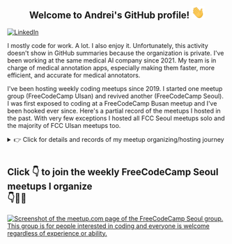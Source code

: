 <div >
  <h2 align="center"> Welcome to Andrei's GitHub profile! <img src="https://github.com/ABSphreak/ABSphreak/blob/master/gifs/Hi.gif" width="30px"></h2>
  <section>
    <a href="https://www.linkedin.com/in/drecali/" target="_blank">
      <img src="https://img.shields.io/badge/LinkedIn-%230077B5.svg?&style=flat-square&logo=linkedin&logoColor=white" alt="LinkedIn">
    </a>
  </section>

  <section>
    <p>I mostly code for work. A lot. I also enjoy it. Unfortunately, this activity doesn't show in GitHub summaries because the organization is private. I've been working at the same medical AI company since 2021. My team is in charge of medical annotation apps, especially making them faster, more efficient, and accurate for medical annotators. </p>
  </section>

  I've been hosting weekly coding meetups since 2019. I started one meetup group (FreeCodeCamp Ulsan) and revived another (FreeCodeCamp Seoul). I was first exposed to coding at a FreeCodeCamp Busan meetup and I've been hooked ever since. Here's a partial record of the meetups I hosted in the past. With very few exceptions I hosted all FCC Seoul meetups solo and the majority of FCC Ulsan meetups too.

<details>
  
  <summary>👉 Click for details and records of my meetup organizing/hosting journey</summary>

## [FreeCodeCamp Seoul](https://meetup.com/fccseoul)
  
Organizer/host from May 2020 to present.
  
When I moved to Seoul after 1 year of hosting FCC Ulsan events, I was surprised the FCC Seoul group was on a 3-year hiatus despite being in a world-class city in a technological powerhouse, so I resumed meetups following proper local social distancing policies. At FCC Seoul, I met a lot of great people. The meetups and community have helped me and others find better jobs, change careers, or discover the joys of coding. I still run the weekly IRL meetups and two co-admins help run the Discord community which was created by one of them.

<details>
  
  <summary>FreeCodeCamp Seoul events</summary>
  
1. 2024  Feb 18 Sun - https://www.meetup.com/fccseoul/events/299130937/
1. 2024  Feb 11 Sun - https://www.meetup.com/fccseoul/events/299006248/
1. 2024  Feb 4 Sun - https://www.meetup.com/fccseoul/events/298856537/
1. 2024  Jan 28 Sun - https://www.meetup.com/fccseoul/events/298555379/
1. 2024  Jan 21 Sun - https://www.meetup.com/fccseoul/events/298555361/
1. 2024  Jan 14 Sun - https://www.meetup.com/fccseoul/events/298101742/
1. 2024  Jan 7 Sun - https://www.meetup.com/fccseoul/events/298028240/
1. 2023  Dec 31 Sun - https://www.meetup.com/fccseoul/events/298130002/
1. 2023  Dec 24 Sun - https://www.meetup.com/fccseoul/events/297996085/
1. 2023  Dec 17 Sun - https://www.meetup.com/fccseoul/events/297732204/
1. 2023  Dec 10 Sun - https://www.meetup.com/fccseoul/events/297479627/
1. 2023  Nov 5 Sun - https://www.meetup.com/fccseoul/events/296775153/
1. 2023  Oct 29 Sun - https://www.meetup.com/fccseoul/events/296832009/
1. 2023  Oct 22 Sun - https://www.meetup.com/fccseoul/events/296482030/
1. 2023  Oct 15 Sun - https://www.meetup.com/fccseoul/events/296328050/
1. 2023  Oct 8 Sun - https://www.meetup.com/fccseoul/events/296178129/
1. 2023  Sep 24 Sun - https://www.meetup.com/fccseoul/events/296155864/
1. 2023  Sep 17 Sun - https://www.meetup.com/fccseoul/events/295875145/
1. 2023  Sep 10 Sun - https://www.meetup.com/fccseoul/events/295580945/
1. 2023  Sep 3 Sun - https://www.meetup.com/fccseoul/events/295713052/
1. 2023  Aug 27 Sun - https://www.meetup.com/fccseoul/events/294695724/
1. 2023  Aug 20 Sun - https://www.meetup.com/fccseoul/events/294756577/
1. 2023  Aug 13 Sun - https://www.meetup.com/fccseoul/events/294738929/
1. 2023  Jul 9 Sun - https://www.meetup.com/fccseoul/events/294422438/
1. 2023  Jun 25 Sun - https://www.meetup.com/fccseoul/events/294274866/
1. 2023  Jun 18 Sun - https://www.meetup.com/fccseoul/events/294134719/
1. 2023  Jun 11 Sun - https://www.meetup.com/fccseoul/events/293907213/
1. 2023  Jun 4 Sun - https://www.meetup.com/fccseoul/events/293543768/
1. 2023  May 28 Sun - https://www.meetup.com/fccseoul/events/293231681/
1. 2023  May 21 Sun - https://www.meetup.com/fccseoul/events/293227682/
1. 2023  May 14 Sun - https://www.meetup.com/fccseoul/events/293272892/
1. 2023  May 7 Sun - https://www.meetup.com/fccseoul/events/293227681/
1. 2023  Apr 30 Sun - https://www.meetup.com/fccseoul/events/292969688/
1. 2023  Apr 23 Sun - https://www.meetup.com/fccseoul/events/292757454/
1. 2023  Apr 16 Sun - https://www.meetup.com/fccseoul/events/292005313/
1. 2023  Apr 9 Sun - https://www.meetup.com/fccseoul/events/291037256/
1. 2023  Apr 2 Sun - https://www.meetup.com/fccseoul/events/291037254/
1. 2023  Mar 26 Sun - https://www.meetup.com/fccseoul/events/291037246/
1. 2023  Mar 22 Wed - https://www.meetup.com/fccseoul/events/292209605/
1. 2023  Mar 19 Sun - https://www.meetup.com/fccseoul/events/291880115/
1. 2023  Mar 18 Sat - https://www.meetup.com/fccseoul/events/292209531/
1. 2023  Mar 12 Sun - https://www.meetup.com/fccseoul/events/291043225/
1. 2023  Mar 5 Sun - https://www.meetup.com/fccseoul/events/291713181/
1. 2023  Feb 26 Sun - https://www.meetup.com/fccseoul/events/291441856/
1. 2023  Feb 19 Sun - https://www.meetup.com/fccseoul/events/291223536/
1. 2023  Feb 12 Sun - https://www.meetup.com/fccseoul/events/291000806/
1. 2023  Jan 29 Sun - https://www.meetup.com/fccseoul/events/290894767/
1. 2023  Jan 15 Sun - https://www.meetup.com/fccseoul/events/290642298/
1. 2023  Jan 8 Sun - https://www.meetup.com/fccseoul/events/290662245/
1. 2023  Jan 1 Sun - https://www.meetup.com/fccseoul/events/290575819/
1. 2023 JAN 1 SUN - https://www.facebook.com/events/1148636519349115
1. 2022 DEC 18 SUN - https://www.facebook.com/events/608730427678989
1. 2022 DEC 11 SUN - https://www.facebook.com/events/475990877972017
1. 2022 DEC 4 SUN - https://www.facebook.com/events/688815592458061
1. 2022 NOV 27 SUN - https://www.facebook.com/events/683641159759604
1. 2021 NOV 28 SUN - https://www.facebook.com/events/294614789092233
1. 2021 NOV 21 SUN - https://www.facebook.com/events/882282915824251
1. 2021 NOV 13 SAT - https://www.facebook.com/events/3004853086497073
1. 2021 NOV 7 SUN - https://www.facebook.com/events/472405154120076
1. 2020 NOV 22 SUN - https://www.facebook.com/events/1068679700228199
1. 2020 NOV 15 SUN - https://www.facebook.com/events/361641958456508
1. 2020 NOV 7 SAT - https://www.facebook.com/events/692766751351607
1. 2020 NOV 1 SUN - https://www.facebook.com/events/2784351441891859
1. 2020 OCT 24 SAT - https://www.facebook.com/events/678956623033834
1. 2020 OCT 18 SUN - https://www.facebook.com/events/345668783167267
1. 2020 OCT 10 SAT - https://www.facebook.com/events/667579500565294
1. 2020 AUG 15 SAT - https://www.facebook.com/events/226945555371791
1. 2020 AUG 8 SAT - https://www.facebook.com/events/976946076103740
1. 2020 AUG 1 SAT - https://www.facebook.com/events/220228099231981
1. 2020 JUL 25 SAT - https://www.facebook.com/events/3080414538661820
1. 2020 JUL 18 SAT - https://www.facebook.com/events/288108429068797
1. 2020 JUL 11 SAT - https://www.facebook.com/events/870926030066144
1. 2020 JUL 4 SAT - https://www.facebook.com/events/197505181594717
1. 2020 JUN 27 SAT - https://www.facebook.com/events/2960259664065808
1. 2020 JUN 20 SAT - https://www.facebook.com/events/619195342137617
1. 2020 JUN 13 SAT - https://www.facebook.com/events/264218724686414
1. 2020 JUN 6 SAT - https://www.facebook.com/events/3012948318773844
1. 2020 MAY 30 SAT - https://www.facebook.com/events/185153096078753
  
</details>

## [FreeCodeCamp Ulsan](https://www.facebook.com/groups/freecodecamp.ulsan)

Organizer/host from Jan 2019 to Feb 2020.

I started FreeCodeCamp Ulsan group because I was first exposed to coding at a FreeCodeCamp Busan right when I was dissatisfied with my career. There, I found a supportive and motivating community that helped keep me consistent and change careers. I wanted to help others discover the joys of coding and find more fulfilling careers. Obviously, nerding out with others was a bonus. When I left Ulsan, I handed leadership to my trusted co-organizers.

<details>
  
  <summary>FreeCodeCamp Ulsan events</summary>
  
1. 2020 FEB 8 SAT - https://www.facebook.com/events/1486583831491241
1. 2020 FEB 1 SAT - https://www.facebook.com/events/768520193643290
1. 2020 JAN 18 SAT - https://www.facebook.com/events/1053594474978557
1. 2020 JAN 11 SAT - https://www.facebook.com/events/467956673868566
1. 2020 JAN 4 SAT - https://www.facebook.com/events/468752350712911
1. 2019 DEC 28 SAT - https://www.facebook.com/events/2679361818949453
1. 2019 DEC 21 SAT - https://www.facebook.com/events/2427779717348302
1. 2019 DEC 14 SAT - https://www.facebook.com/events/2424167874518758
1. 2019 DEC 7 SAT - https://www.facebook.com/events/968524553518510
1. 2019 NOV 23 SAT- https://www.facebook.com/events/2498215200292704
1. 2019 NOV 16 SAT - https://www.facebook.com/events/425722708373485
1. 2019 NOV 9 SAT - https://www.facebook.com/events/781352555636068
1. 2019 NOV 2 SAT - https://www.facebook.com/events/767181513743932
1. 2019 OCT 26 SAT - https://www.facebook.com/events/1712032682263058
1. 2019 OCT 19 SAT- https://www.facebook.com/events/380836979471742
1. 2019 OCT 5 SAT - https://www.facebook.com/events/461580741235227
1. 2019 SEP 28 SAT - https://www.facebook.com/events/356272135252826
1. 2019 AUG 10 SAT - https://www.facebook.com/events/715688548854015
1. 2019 AUG 3 SAT - https://www.facebook.com/events/476428349822758
1. 2019 JUL 27 SAT - https://www.facebook.com/events/380185899362648
1. 2019 JUL 20 SAT - https://www.facebook.com/events/384183678968771
1. 2019 JUL 13 SAT - https://www.facebook.com/events/1305824136232967
1. 2019 JUL 6 SAT - https://www.facebook.com/events/2210212865698469
1. 2019 JUN 29 SAT https://www.facebook.com/events/369416957046562
1. 2019 JUN 22 SAT - https://www.facebook.com/events/427346884484209
1. 2019 JUN 15 SAT - https://www.facebook.com/events/1043844455821581
1. 2019 JUN 8 SAT - https://www.facebook.com/events/425422424678440
1. 2019 JUN 1 SAT - https://www.facebook.com/events/2169712109986710
1. 2019 MAY 25 SAT - https://www.facebook.com/events/1715945848508091
1. 2019 MAY 18 SAT - https://www.facebook.com/events/411187439610631
1. 2019 MAY 11 SAT - https://www.facebook.com/events/357947668165977
1. 2019 MAY 4 SAT - https://www.facebook.com/events/851382308545797
1. 2019 APR 27 SAT - https://www.facebook.com/events/416869109103415
1. 2019 APR 20 SAT - https://www.facebook.com/events/801584136879473
1. 2019 APR 13 SAT - https://www.facebook.com/events/2241581785906346
1. 2019 APR 6 SAT - https://www.facebook.com/events/1081253122082568
1. 2019 MAR 30 SAT - https://www.facebook.com/events/2344898572433265
1. 2019 MAR 23 SAT - https://www.facebook.com/events/757856387941277
1. 2019 MAR 16 SAT - https://www.facebook.com/events/1315624625255791
1. 2019 MAR 9 SAT - https://www.facebook.com/events/1958538311119499
1. 2019 MAR 2 SAT - https://www.facebook.com/events/2124057011008213
1. 2019 FEB 23 SAT - https://www.facebook.com/events/617034408727706
1. 2019 FEB 16 SAT - https://www.facebook.com/events/283933775608458
1. 2019 FEB 9 SAT - https://www.facebook.com/events/555714854913025
1. 2019 FEB 2 SAT - https://www.facebook.com/events/603321203454912
1. 2019 JAN 26 SAT - https://www.facebook.com/events/796508954023120
  
</details>

</details>

  <section>
    <br />
    <h2>Click 👇 to join the weekly FreeCodeCamp Seoul meetups I organize <br /> 👇🧑‍💻</h2>
    <a href="https://meetup.com/fccseoul" target="_blank">
      <img src="https://github.com/drecali/drecali/assets/24983797/6695573f-7710-49a2-bf43-7b1161717f0b" alt="Screenshot of the meetup.com page of the FreeCodeCamp Seoul group. This group is for people interested in coding and everyone is welcome regardless of experience or ability.">
    </a>
  </section>

</div>

<!--
**drecali/drecali** is a ✨ _special_ ✨ repository because its `README.md` (this file) appears on your GitHub profile.

Here are some ideas to get you started:

- 🔭 I’m currently working on ...
- 🌱 I’m currently learning ...
- 👯 I’m looking to collaborate on ...
- 🤔 I’m looking for help with ...
- 💬 Ask me about ...
- 📫 How to reach me: ...
- 😄 Pronouns: ...
- ⚡ Fun fact: ...
-->

<!-- Inspiration and initial code/content from https://github.com/TylerTrott/TylerTrott -->
